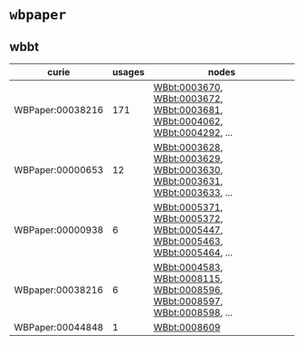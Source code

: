 # `wbpaper`

## wbbt

| curie            |   usages | nodes                                                                                                                                                                                                                                                                                                                |
|------------------|----------|----------------------------------------------------------------------------------------------------------------------------------------------------------------------------------------------------------------------------------------------------------------------------------------------------------------------|
| WBPaper:00038216 |      171 | [WBbt:0003670](http://purl.obolibrary.org/obo/WBbt_0003670), [WBbt:0003672](http://purl.obolibrary.org/obo/WBbt_0003672), [WBbt:0003681](http://purl.obolibrary.org/obo/WBbt_0003681), [WBbt:0004062](http://purl.obolibrary.org/obo/WBbt_0004062), [WBbt:0004292](http://purl.obolibrary.org/obo/WBbt_0004292), ... |
| WBPaper:00000653 |       12 | [WBbt:0003628](http://purl.obolibrary.org/obo/WBbt_0003628), [WBbt:0003629](http://purl.obolibrary.org/obo/WBbt_0003629), [WBbt:0003630](http://purl.obolibrary.org/obo/WBbt_0003630), [WBbt:0003631](http://purl.obolibrary.org/obo/WBbt_0003631), [WBbt:0003633](http://purl.obolibrary.org/obo/WBbt_0003633), ... |
| WBPaper:00000938 |        6 | [WBbt:0005371](http://purl.obolibrary.org/obo/WBbt_0005371), [WBbt:0005372](http://purl.obolibrary.org/obo/WBbt_0005372), [WBbt:0005447](http://purl.obolibrary.org/obo/WBbt_0005447), [WBbt:0005463](http://purl.obolibrary.org/obo/WBbt_0005463), [WBbt:0005464](http://purl.obolibrary.org/obo/WBbt_0005464), ... |
| WBpaper:00038216 |        6 | [WBbt:0004583](http://purl.obolibrary.org/obo/WBbt_0004583), [WBbt:0008115](http://purl.obolibrary.org/obo/WBbt_0008115), [WBbt:0008596](http://purl.obolibrary.org/obo/WBbt_0008596), [WBbt:0008597](http://purl.obolibrary.org/obo/WBbt_0008597), [WBbt:0008598](http://purl.obolibrary.org/obo/WBbt_0008598), ... |
| WBPaper:00044848 |        1 | [WBbt:0008609](http://purl.obolibrary.org/obo/WBbt_0008609)                                                                                                                                                                                                                                                          |

